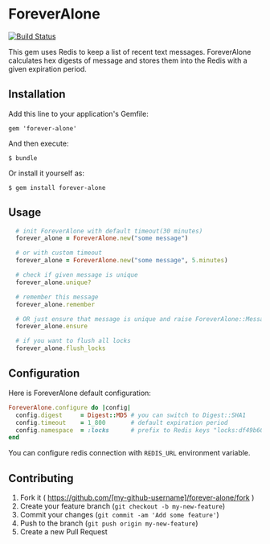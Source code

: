 # ForeverAlone
[![Build Status](https://travis-ci.org/Spalmalo/forever-alone.svg)](https://travis-ci.org/Spalmalo/forever-alone)

This gem uses Redis to keep a list of recent text messages. ForeverAlone calculates hex digests of message and stores them into the Redis with a given expiration period.

## Installation

Add this line to your application's Gemfile:

    gem 'forever-alone'

And then execute:

    $ bundle

Or install it yourself as:

    $ gem install forever-alone

## Usage


```ruby
  # init ForeverAlone with default timeout(30 minutes)
  forever_alone = ForeverAlone.new("some message")

  # or with custom timeout
  forever_alone = ForeverAlone.new("some message", 5.minutes)

  # check if given message is unique
  forever_alone.unique?

  # remember this message
  forever_alone.remember

  # OR just ensure that message is unique and raise ForeverAlone::MessageIsNotUnique error otherwise
  forever_alone.ensure

  # if you want to flush all locks
  forever_alone.flush_locks
```

## Configuration

Here is ForeverAlone default configuration:

```ruby
ForeverAlone.configure do |config|
  config.digest     = Digest::MD5 # you can switch to Digest::SHA1
  config.timeout    = 1_800       # default expiration period
  config.namespace  = :locks      # prefix to Redis keys "locks:df49b60423903e095b80d9b4a92eb065"
end
```

You can configure redis connection with `REDIS_URL` environment variable.

## Contributing

1. Fork it ( https://github.com/[my-github-username]/forever-alone/fork )
2. Create your feature branch (`git checkout -b my-new-feature`)
3. Commit your changes (`git commit -am 'Add some feature'`)
4. Push to the branch (`git push origin my-new-feature`)
5. Create a new Pull Request
